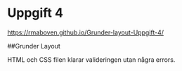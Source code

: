 # Uppgift 4

https://rmaboven.github.io/Grunder-layout-Uppgift-4/

##Grunder Layout

HTML och CSS filen klarar valideringen utan några errors.
